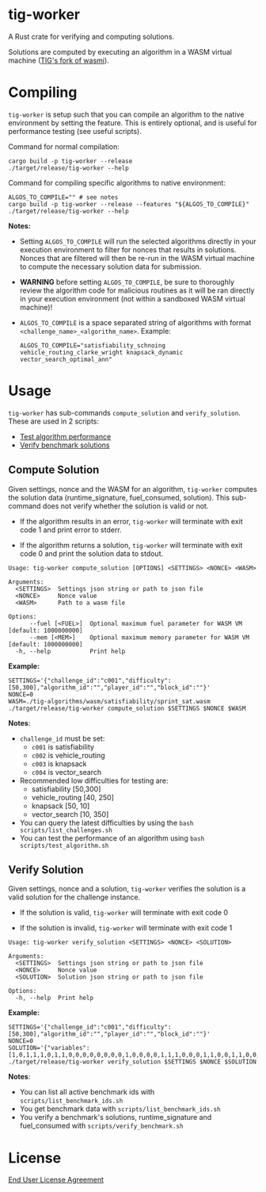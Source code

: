 # tig-worker

A Rust crate for verifying and computing solutions.

Solutions are computed by executing an algorithm in a WASM virtual machine ([TIG's fork of wasmi](https://github.com/tig-foundation/wasmi)).

# Compiling

`tig-worker` is setup such that you can compile an algorithm to the native environment by setting the feature. This is entirely optional, and is useful for performance testing (see useful scripts).

Command for normal compilation:
```
cargo build -p tig-worker --release
./target/release/tig-worker --help
```

Command for compiling specific algorithms to native environment:
```
ALGOS_TO_COMPILE="" # see notes
cargo build -p tig-worker --release --features "${ALGOS_TO_COMPILE}"
./target/release/tig-worker --help
```

**Notes:**

* Setting `ALGOS_TO_COMPILE` will run the selected algorithms directly in your execution environment to filter for nonces that results in solutions. Nonces that are filtered will then be re-run in the WASM virtual machine to compute the necessary solution data for submission.

* **WARNING** before setting `ALGOS_TO_COMPILE`, be sure to thoroughly review the algorithm code for malicious routines as it will be ran directly in your execution environment (not within a sandboxed WASM virtual machine)!

* `ALGOS_TO_COMPILE` is a space separated string of algorithms with format `<challenge_name>_<algorithm_name>`. Example: 

    ```
    ALGOS_TO_COMPILE="satisfiability_schnoing vehicle_routing_clarke_wright knapsack_dynamic vector_search_optimal_ann"
    ```

# Usage

`tig-worker` has sub-commands `compute_solution` and `verify_solution`. These are used in 2 scripts:

* [Test algorithm performance](../scripts/test_algorithm_performance.sh)
* [Verify benchmark solutions](../scripts/verify_benchmark_solutions.sh)

## Compute Solution

Given settings, nonce and the WASM for an algorithm, `tig-worker` computes the solution data (runtime_signature, fuel_consumed, solution). This sub-command does not verify whether the solution is valid or not.

* If the algorithm results in an error, `tig-worker` will terminate with exit code 1 and print error to stderr.

* If the algorithm returns a solution, `tig-worker` will terminate with exit code 0 and print the solution data to stdout.

```
Usage: tig-worker compute_solution [OPTIONS] <SETTINGS> <NONCE> <WASM>

Arguments:
  <SETTINGS>  Settings json string or path to json file
  <NONCE>     Nonce value
  <WASM>      Path to a wasm file

Options:
      --fuel [<FUEL>]  Optional maximum fuel parameter for WASM VM [default: 1000000000]
      --mem [<MEM>]    Optional maximum memory parameter for WASM VM [default: 1000000000]
  -h, --help           Print help
```

**Example:**
```
SETTINGS='{"challenge_id":"c001","difficulty":[50,300],"algorithm_id":"","player_id":"","block_id":""}'
NONCE=0
WASM=./tig-algorithms/wasm/satisfiability/sprint_sat.wasm
./target/release/tig-worker compute_solution $SETTINGS $NONCE $WASM 
```

**Notes**:
* `challenge_id` must be set:
  * `c001` is satisfiability
  * `c002` is vehicle_routing
  * `c003` is knapsack
  * `c004` is vector_search
* Recommended low difficulties for testing are:
  * satisfiability [50,300]
  * vehicle_routing [40, 250]
  * knapsack [50, 10]
  * vector_search [10, 350]
* You can query the latest difficulties by using the `bash scripts/list_challenges.sh`
* You can test the performance of an algorithm using `bash scripts/test_algorithm.sh`

## Verify Solution

Given settings, nonce and a solution, `tig-worker` verifies the solution is a valid solution for the challenge instance.

* If the solution is valid, `tig-worker` will terminate with exit code 0

* If the solution is invalid, `tig-worker` will terminate with exit code 1

```
Usage: tig-worker verify_solution <SETTINGS> <NONCE> <SOLUTION>

Arguments:
  <SETTINGS>  Settings json string or path to json file
  <NONCE>     Nonce value
  <SOLUTION>  Solution json string or path to json file

Options:
  -h, --help  Print help
```

**Example:**
```
SETTINGS='{"challenge_id":"c001","difficulty":[50,300],"algorithm_id":"","player_id":"","block_id":""}'
NONCE=0
SOLUTION='{"variables":[1,0,1,1,1,0,1,1,0,0,0,0,0,0,0,0,1,0,0,0,0,1,1,1,0,0,0,1,1,0,0,1,1,0,0,1,0,1,0,1,1,0,0,0,1,1,0,1,1,0]}'
./target/release/tig-worker verify_solution $SETTINGS $NONCE $SOLUTION
```

**Notes**:
* You can list all active benchmark ids with `scripts/list_benchmark_ids.sh`
* You get benchmark data with  `scripts/list_benchmark_ids.sh`
* You verify a benchmark's solutions, runtime_signature and fuel_consumed with  `scripts/verify_benchmark.sh`

# License

[End User License Agreement](../docs/agreements/end_user_license_agreement.pdf)